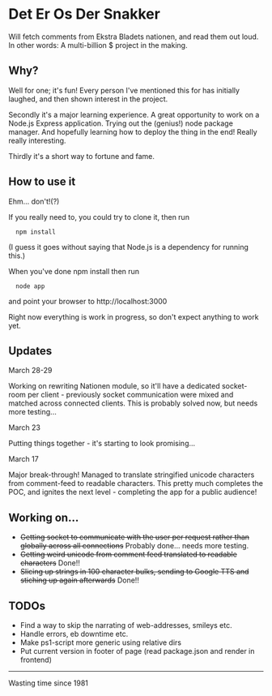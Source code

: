 # Det Er Os Der Snakker

Will fetch comments from Ekstra Bladets nationen, and read them out loud. In other words: A multi-billion $ project in the making.

## Why?

Well for one; it's fun! Every person I've mentioned this for has initially laughed, and then shown interest in the project.

Secondly it's a major learning experience. A great opportunity to work on a Node.js Express application. Trying out the (genius!) node package manager. And hopefully learning how to deploy the thing in the end! Really really interesting.

Thirdly it's a short way to fortune and fame.

## How to use it

Ehm... don't!(?)

If you really need to, you could try to clone it, then run

      npm install 

(I guess it goes without saying that Node.js is a dependency for running this.)

When you've done npm install then run

	  node app

and point your browser to http://localhost:3000

Right now everything is work in progress, so don't expect anything to work yet.

## Updates

March 28-29

Working on rewriting Nationen module, so it'll have a dedicated socket-room per client - previously socket communication were mixed and matched across connected clients. This is probably solved now, but needs more testing...

March 23

Putting things together - it's starting to look promising...

March 17

Major break-through! Managed to translate stringified unicode characters from comment-feed to readable characters. This pretty much completes the POC, and ignites the next level - completing the app for a public audience!

## Working on...

 * ~~Getting socket to communicate with the user per request rather than globally across all connections~~ Probably done... needs more testing.
 * ~~Getting weird unicode from comment feed translated to readable characters~~ Done!!
 * ~~Slicing up strings in 100 character bulks, sending to Google TTS and stiching up again afterwards~~ Done!!

## TODOs

  * Find a way to skip the narrating of web-addresses, smileys etc.
  * Handle errors, eb downtime etc.
  * Make ps1-script more generic using relative dirs
  * Put current version in footer of page (read package.json and render in frontend)

---
Wasting time since 1981